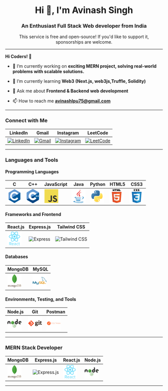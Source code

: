 <h1 align="center">Hi 👋, I'm Avinash Singh</h1>
<h3 align="center">An Enthusiast Full Stack Web developer from India</h3>

<p align="center">
  This service is free and open-source! If you'd like to support it, sponsorships are welcome.
</p>

---

**Hi Coders! 👋**
- 🔭 I’m currently working on **exciting MERN project, solving real-world problems with scalable solutions.**

- 🌱 I’m currently learning **Web3 (Next.js, web3js,Truffle, Solidity)**

- 💬 Ask me about **Frontend & Backend web development**

- 📫 How to reach me **avinashlpu75@gmail.com**

---

### Connect with Me

| LinkedIn | Gmail | Instagram | LeetCode |
|----------|-------|-----------|----------|
|<a href="https://linkedin.com/in/avinash-singh75" target="_blank"><img align="center" src="https://raw.githubusercontent.com/rahuldkjain/github-profile-readme-generator/master/src/images/icons/Social/linked-in-alt.svg" alt="LinkedIn" height="45" width="60" /></a>|<a href="mailto:avinashlpu75@gmail.com" target="_blank"><img align="center" src="https://static.vecteezy.com/system/resources/previews/020/964/377/original/gmail-mail-icon-for-web-design-free-png.png" alt="Gmail" height="45" width="60" /></a>|<a href="https://instagram.com/avinash75s" target="_blank"><img align="center" src="https://raw.githubusercontent.com/rahuldkjain/github-profile-readme-generator/master/src/images/icons/Social/instagram.svg" alt="Instagram" height="45" width="60" /></a>|<a href="https://www.leetcode.com/avinash75s" target="_blank"><img align="center" src="https://raw.githubusercontent.com/rahuldkjain/github-profile-readme-generator/master/src/images/icons/Social/leet-code.svg" alt="LeetCode" height="45" width="60" /></a>|

---

### Languages and Tools

#### Programming Languages
| C | C++ | JavaScript | Java | Python | HTML5 | CSS3 |
|---|-----|------------|------|--------|-------|------|
|<img src="https://github.com/devicons/devicon/blob/master/icons/c/c-original.svg" title="C" alt="C" width="45" height="45"/>|<img src="https://github.com/devicons/devicon/blob/master/icons/cplusplus/cplusplus-original.svg" title="C++" alt="C++" width="45" height="45"/>|<img src="https://github.com/devicons/devicon/blob/master/icons/javascript/javascript-original.svg" title="JavaScript" alt="JavaScript" width="45" height="45"/>|<img src="https://github.com/devicons/devicon/blob/master/icons/java/java-original.svg" title="Java" alt="Java" width="45" height="45"/>|<img src="https://github.com/devicons/devicon/blob/master/icons/python/python-original.svg" title="Python" alt="Python" width="45" height="45"/>|<img src="https://github.com/devicons/devicon/blob/master/icons/html5/html5-original-wordmark.svg" title="HTML5" alt="HTML5" width="45" height="45"/>|<img src="https://github.com/devicons/devicon/blob/master/icons/css3/css3-original-wordmark.svg" title="CSS3" alt="CSS3" width="45" height="45"/>|

#### Frameworks and Frontend
| React.js | Express.js | Tailwind CSS |
|----------|------------|--------------|
|<img src="https://github.com/devicons/devicon/blob/master/icons/react/react-original-wordmark.svg" title="React" alt="React" width="45" height="45"/>|<img src="https://vectorified.com/images/express-js-icon-20.png" title="Express" alt="Express" width="45" height="45"/>|<img src="https://raw.githubusercontent.com/tailwindlabs/tailwindcss/HEAD/.github/logo-dark.svg" title="Tailwind CSS" alt="Tailwind CSS" width="45" height="45"/>|

#### Databases
| MongoDB | MySQL |
|---------|-------|
|<img src="https://github.com/devicons/devicon/blob/master/icons/mongodb/mongodb-original-wordmark.svg" title="MongoDB" alt="MongoDB" width="45" height="45"/>|<img src="https://github.com/devicons/devicon/blob/master/icons/mysql/mysql-original-wordmark.svg" title="MySQL" alt="MySQL" width="45" height="45"/>|

#### Environments, Testing, and Tools
| Node.js | Git | Postman |
|---------|-----|---------|
|<img src="https://github.com/devicons/devicon/blob/master/icons/nodejs/nodejs-original-wordmark.svg" title="Node.js" alt="Node.js" width="45" height="45"/>|<img src="https://github.com/devicons/devicon/blob/master/icons/git/git-original-wordmark.svg" title="Git" alt="Git" width="45" height="45"/>|<img src="https://github.com/devicons/devicon/blob/master/icons/postman/postman-original-wordmark.svg" title="Postman" alt="Postman" width="45" height="45"/>|

---

### MERN Stack Developer
| MongoDB | Express.js | React.js | Node.js |
|---------|------------|----------|---------|
|<img src="https://github.com/devicons/devicon/blob/master/icons/mongodb/mongodb-original-wordmark.svg" title="MongoDB" alt="MongoDB" width="45" height="45"/>|<img src="https://vectorified.com/images/express-js-icon-20.png" title="Express" alt="Express.js" width="45" height="45"/>|<img src="https://github.com/devicons/devicon/blob/master/icons/react/react-original-wordmark.svg" title="React.js" alt="React.js" width="45" height="45"/>|<img src="https://github.com/devicons/devicon/blob/master/icons/nodejs/nodejs-original-wordmark.svg" title="Node.js" alt="Node.js" width="45" height="45"/>|

---

